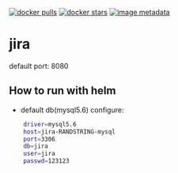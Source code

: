 [![docker pulls](https://img.shields.io/docker/pulls/haxqer/jira.svg)](https://hub.docker.com/r/haxqer/jira/)  [![docker stars](https://img.shields.io/docker/stars/haxqer/jira.svg)](https://hub.docker.com/r/haxqer/jira/) [![image metadata](https://images.microbadger.com/badges/image/haxqer/jira.svg)](https://microbadger.com/images/haxqer/jira "haxqer/jira image metadata")

# jira
default port: 8080


## How to run with helm



- default db(mysql5.6) configure:

```bash
    driver=mysql5.6
    host=jira-RANDSTRING-mysql
    port=3306
    db=jira
    user=jira
    passwd=123123
```


